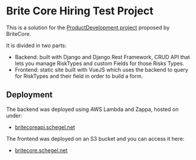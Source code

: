 Brite Core Hiring Test Project
==============================

This is a solution for the [ProductDevelopment project](https://github.com/IntuitiveWebSolutions/ProductDevelopmentProject) proposed by BriteCore.

It is divided in two parts:

* Backend: built with Django and Django Rest Framework, CRUD API that lets you manage RiskTypes and custom Fields for those Risks Types.
* Frontend: static site built with VueJS which uses the backend to query for RiskTypes and their field in order to build a form.

Deployment
----------

The backend was deployed using AWS Lambda and Zappa, hosted on under:

* [britecoreapi.schegel.net](https://britecoreapi.schegel.net)


The frontend was deployed on an S3 bucket and you can access it here:

* [britecore.schegel.net](http://britecore.schegel.net)

